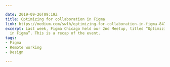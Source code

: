```yaml
---

date: 2019-09-26T09:19Z
title: Optimizing for collaboration in Figma
link: https://medium.com/swlh/optimizing-for-collaboration-in-figma-84726464ba1b
excerpt: Last week, Figma Chicago held our 2nd Meetup, titled “Optimizing for Collaboration
  in Figma”. This is a recap of the event.
tags:
- Figma
- Remote working
- Design

---
```

